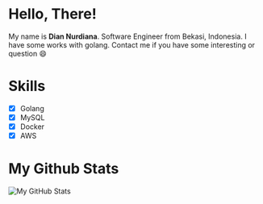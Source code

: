 # Hello, There! #
My name is **Dian Nurdiana**. Software Engineer from Bekasi, Indonesia. I have some works with golang. Contact me if you have some interesting or question :smile:

# Skills #
- [x] Golang
- [x] MySQL
- [x] Docker
- [x] AWS

# My Github Stats #
![My GitHub Stats](https://github-readme-stats.vercel.app/api?username=diannd)
